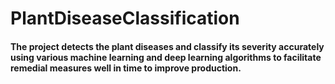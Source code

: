 # PlantDiseaseClassification

#### The project detects the plant diseases and classify its severity accurately using various machine learning and deep learning algorithms to facilitate remedial measures well in time to improve production. 